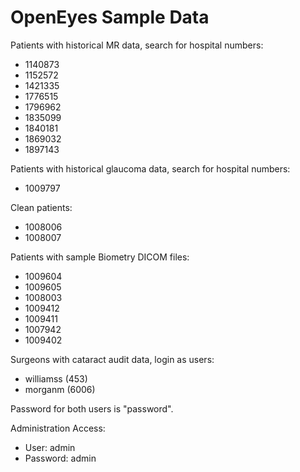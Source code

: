 # OpenEyes Sample Data

Patients with historical MR data, search for hospital numbers:

* 1140873
* 1152572
* 1421335
* 1776515
* 1796962
* 1835099
* 1840181
* 1869032
* 1897143

Patients with historical glaucoma data, search for hospital numbers:

* 1009797

Clean patients:
* 1008006
* 1008007

Patients with sample Biometry DICOM files:
* 1009604
* 1009605
* 1008003
* 1009412
* 1009411
* 1007942
* 1009402

Surgeons with cataract audit data, login as users:

* williamss (453)
* morganm (6006)

Password for both users is "password".

Administration Access:
* User: admin
* Password: admin
